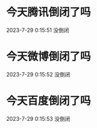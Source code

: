 # 今天腾讯倒闭了吗

2023-7-29 0:15:51 没倒闭

# 今天微博倒闭了吗

2023-7-29 0:15:52 没倒闭

# 今天百度倒闭了吗

2023-7-29 0:15:53 没倒闭

